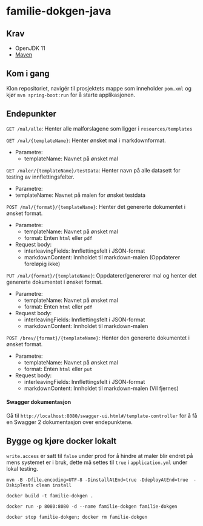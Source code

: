 # familie-dokgen-java 

## Krav
- OpenJDK 11
- [Maven](https://maven.apache.org/)

## Kom i gang
Klon repositoriet, navigér til prosjektets mappe som inneholder `pom.xml` og kjør `mvn spring-boot:run` for å starte applikasjonen. 


## Endepunkter

`GET /mal/alle`: Henter alle malforslagene som ligger i `resources/templates`
    
`GET /mal/{templateName}`: Henter ønsket mal i markdownformat.

* Parametre:
    * templateName: Navnet på ønsket mal
    
`GET /maler/{templateName}/testData`: Henter navn på alle datasett for testing av innflettingsfelter.
* Parametre:
* templateName: Navnet på malen for ønsket testdata
    
`POST /mal/{format}/{templateName}`: Henter det genererte dokumentet i ønsket format.

* Parametre:
    * templateName: Navnet på ønsket mal
    * format: Enten `html` eller `pdf`
* Request body:
    * interleavingFields: Innflettingsfelt i JSON-format
    * markdownContent: Innholdet til markdown-malen (Oppdaterer foreløpig ikke)
    
`PUT /mal/{format}/{templateName}`: Oppdaterer/genererer mal og henter det genererte dokumentet i ønsket format.

* Parametre:
    * templateName: Navnet på ønsket mal
    * format: Enten `html` eller `pdf`
* Request body:
    * interleavingFields: Innflettingsfelt i JSON-format
    * markdownContent: Innholdet til markdown-malen

`POST /brev/{format}/{templateName}`: Henter den genererte dokumentet i ønsket format.

* Parametre:
    * templateName: Navnet på ønsket mal
    * format: Enten `html` eller `put`
* Request body:
    * interleavingFields: Innflettingsfelt i JSON-format
    * markdownContent: Innholdet til markdown-malen (Vil fjernes)
    
#### Swagger dokumentasjon
Gå til `http://localhost:8080/swagger-ui.html#/template-controller` for å få en Swagger 2 dokumentasjon over endepunktene.


## Bygge og kjøre docker lokalt

`write.access` er satt til `false` under prod for å hindre at maler blir endret på mens systemet er i bruk, dette må settes til `true` i `application.yml` under lokal testing.

```
mvn -B -Dfile.encoding=UTF-8 -DinstallAtEnd=true -DdeployAtEnd=true  -DskipTests clean install

docker build -t familie-dokgen .

docker run -p 8080:8080 -d --name familie-dokgen familie-dokgen 

docker stop familie-dokgen; docker rm familie-dokgen
```
